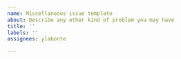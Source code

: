 ```yaml
---
name: Miscellaneous issue template
about: Describe any other kind of problem you may have
title: ''
labels: ''
assignees: ylabonte

---
```



